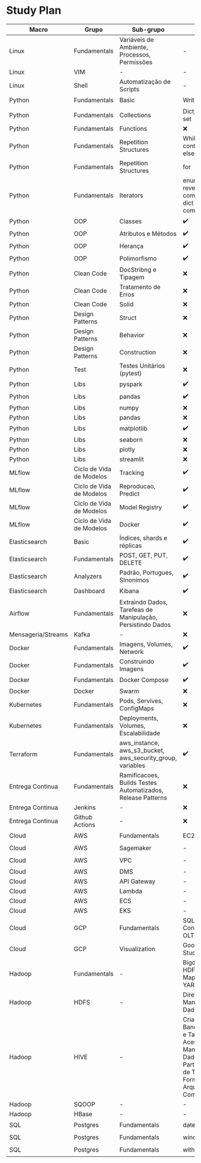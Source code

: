 # Study Plan

| Macro | Grupo | Sub-grupo |Itens | Script | Exercise |
|------|------|------|------|------|------|
| Linux | Fundamentals | Variáveis de Ambiente, Processos, Permissões | - | :heavy_check_mark: |  :x: |
| Linux | VIM | - | - | :x: |  :x: |
| Linux | Shell | Automatização de Scripts | - | :x: |  :x: |
| Python | Fundamentals | Basic | Writing Texts | :heavy_check_mark: |  :x: |
| Python | Fundamentals | Collections | Dict, List, tuple, set | :heavy_check_mark: |  :x: |
| Python | Fundamentals | Functions | :x: | :x: | :x: |
| Python | Fundamentals | Repetition Structures | While - continue, break, else | :heavy_check_mark: | :x: |
| Python | Fundamentals | Repetition Structures | for | :x: | :x: |
| Python | Fundamentals | Iterators | enumarete, zip, reversed, list comprehensions, dict comprehensions | :heavy_check_mark: | :x: |
| Python | OOP | Classes | :heavy_check_mark: | :x: | :x: |
| Python | OOP | Atributos e Métodos | :heavy_check_mark: | :x: | :x: |
| Python | OOP | Herança | :heavy_check_mark: | :x: | :x: |
| Python | OOP | Polimorfismo | :heavy_check_mark: | :x: | :x: |
| Python | Clean Code | DocStribng e Tipagem | :x: | :x: | :x: |
| Python | Clean Code | Tratamento de Erros | :x: | :x: | :x: |
| Python | Clean Code | Solid | :x: | :x: | :x: |
| Python | Design Patterns | Struct | :x: | :x: | :x: |
| Python | Design Patterns | Behavior | :x: | :x: | :x: |
| Python | Design Patterns | Construction | :x: | :x: | :x: |
| Python | Test | Testes Unitários (pytest) | :x: | :x: | :x: |
| Python | Libs | pyspark | :heavy_check_mark: | :x: | :x: |
| Python | Libs | pandas | :heavy_check_mark: | :x: | :x: |
| Python | Libs | numpy | :x: | :x: | :x: |
| Python | Libs | pandas | :x: | :x: | :x: |
| Python | Libs | matplotlib | :heavy_check_mark: | :x: | :x: |
| Python | Libs | seaborn | :x: | :x: | :x: |
| Python | Libs | plotly | :x: | :x: | :x: |
| Python | Libs | streamlit | :x: | :x: | :x: |
| MLflow | Ciclo de Vida de Modelos | Tracking | :heavy_check_mark: | :x: | :x: |
| MLflow | Ciclo de Vida de Modelos | Reproducao, Predict | :heavy_check_mark: | :x: | :x: |
| MLflow | Ciclo de Vida de Modelos | Model Registry | :heavy_check_mark: | :x: | :x: |
| MLflow | Ciclo de Vida de Modelos | Docker | :heavy_check_mark: | :x: | :x: |
| Elasticsearch | Basic |  Índices, shards e réplicas | :heavy_check_mark: | :x: | :x: |
| Elasticsearch | Fundamentals | POST, GET, PUT, DELETE | :heavy_check_mark: | :x: | :x: |
| Elasticsearch | Analyzers | Padrão, Portugues, SInonimos | :heavy_check_mark: | :x: | :x: |
| Elasticsearch | Dashboard | Kibana | :heavy_check_mark: | :x: | :x: |
| Airflow | Fundamentals | Extraindo Dados, Tarefeas de Manipulação, Persistindo Dados | :x: | :x: | :x: |
| Mensageria/Streams| Kafka | - | :x: | :x: | :x: |
| Docker | Fundamentals | Imagens, Volumes, Network | :heavy_check_mark: | :x: | :x: |
| Docker | Fundamentals | Construindo Imagens | :heavy_check_mark: | :x: | :x: |
| Docker | Fundamentals | Docker Compose | :heavy_check_mark: | :x: | :x: |
| Docker | Docker | Swarm | :x: | :x: | :x: |
| Kubernetes | Fundamentals | Pods, Servives, ConfigMaps | :x: | :x: | :x: |
| Kubernetes | Fundamentals | Deployments, Volumes, Escalabilidade | :x: | :x: | :x: |
| Terraform | Fundamentals | aws_instance, aws_s3_bucket, aws_security_group, variables | :heavy_check_mark: | :x: | :x: |
| Entrega Continua | Fundamentals | Ramificacoes, Builds Testes Automatizados, Release Patterns | :x: | :x: | :x: |
| Entrega Continua | Jenkins | - | :x: | :x: | :x: |
| Entrega Continua | Github Actions | - | :x: | :x: | :x: |
| Cloud | AWS | Fundamentals | EC2, RDS, S3 | :heavy_check_mark: | :x: |
| Cloud | AWS | Sagemaker | - | :heavy_check_mark: | :x: |
| Cloud | AWS | VPC | - | :heavy_check_mark: | :x: |
| Cloud | AWS | DMS | - | :x: | :x: |
| Cloud | AWS | API Gateway | - | :x: | :x: |
| Cloud | AWS | Lambda | - | :x: | :x: |
| Cloud | AWS | ECS | - | :x: | :x: |
| Cloud | AWS | EKS | - | :x: | :x: |
| Cloud | GCP | Fundamentals | SQL, Bigquery, Conexao OLAP OLTP | :heavy_check_mark: | :x: |
| Cloud | GCP | Visualization | Google Data Studio | :heavy_check_mark: | :x: |
| Hadoop | Fundamentals | - | Bigdata, Hadoop, HDFS, MapReduce, YARN | :heavy_check_mark: | :x: |
| Hadoop | HDFS | - | Diretórios, Manipulacao de Dados | :heavy_check_mark: | :x: |
| Hadoop | HIVE | - | Criação de Banco de Dados e Tabelas, Acesso ao Hive, Manipulação de Dados, Particionamento de Tabelas, Formato de Arquivos e Compressão | :heavy_check_mark: | :x: |
| Hadoop | SQOOP | - | - | :x: | :x: |
| Hadoop | HBase | - | - | :x: | :x: |
| SQL | Postgres | Fundamentals | dates | :heavy_check_mark: | :x: |
| SQL | Postgres | Fundamentals | windows | :heavy_check_mark: | :x: |
| SQL | Postgres | Fundamentals | with | :heavy_check_mark: | :x: |
